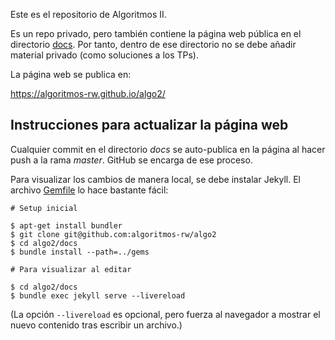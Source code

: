 Este es el repositorio de Algoritmos II.

Es un repo privado, pero también contiene la página web pública en el directorio [docs](docs). Por tanto, dentro de ese directorio no se debe añadir material privado (como soluciones a los TPs).

La página web se publica en:

<https://algoritmos-rw.github.io/algo2/>


## Instrucciones para actualizar la página web

Cualquier commit en el directorio _docs_ se auto-publica en la página al hacer push a la rama _master_. GitHub se encarga de ese proceso.

Para visualizar los cambios de manera local, se debe instalar Jekyll. El archivo [Gemfile](docs/Gemfile) lo hace bastante fácil:

```
# Setup inicial

$ apt-get install bundler
$ git clone git@github.com:algoritmos-rw/algo2
$ cd algo2/docs
$ bundle install --path=../gems

# Para visualizar al editar

$ cd algo2/docs
$ bundle exec jekyll serve --livereload
```

(La opción `--livereload` es opcional, pero fuerza al navegador a mostrar
el nuevo contenido tras escribir un archivo.)
